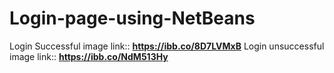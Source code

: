 # Login-page-using-NetBeans
Login Successful image link:: **https://ibb.co/8D7LVMxB**
Login unsuccessful image link:: **https://ibb.co/NdM513Hy**
